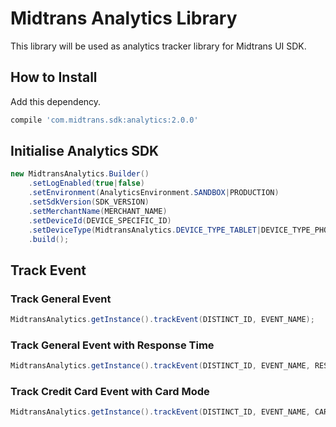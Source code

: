 # Midtrans Analytics Library

This library will be used as analytics tracker library for Midtrans UI SDK.

## How to Install

Add this dependency.

```groovy
compile 'com.midtrans.sdk:analytics:2.0.0'
```

## Initialise Analytics SDK

```java
new MidtransAnalytics.Builder()
    .setLogEnabled(true|false)
    .setEnvironment(AnalyticsEnvironment.SANDBOX|PRODUCTION)
    .setSdkVersion(SDK_VERSION)
    .setMerchantName(MERCHANT_NAME)
    .setDeviceId(DEVICE_SPECIFIC_ID)
    .setDeviceType(MidtransAnalytics.DEVICE_TYPE_TABLET|DEVICE_TYPE_PHONE)
    .build();
```

## Track Event 

### Track General Event

```java
MidtransAnalytics.getInstance().trackEvent(DISTINCT_ID, EVENT_NAME);
```

### Track General Event with Response Time

```java
MidtransAnalytics.getInstance().trackEvent(DISTINCT_ID, EVENT_NAME, RESPONSE_TIME);
```

### Track Credit Card Event with Card Mode

```java
MidtransAnalytics.getInstance().trackEvent(DISTINCT_ID, EVENT_NAME, CARD_PAYMENT_MODE);
```